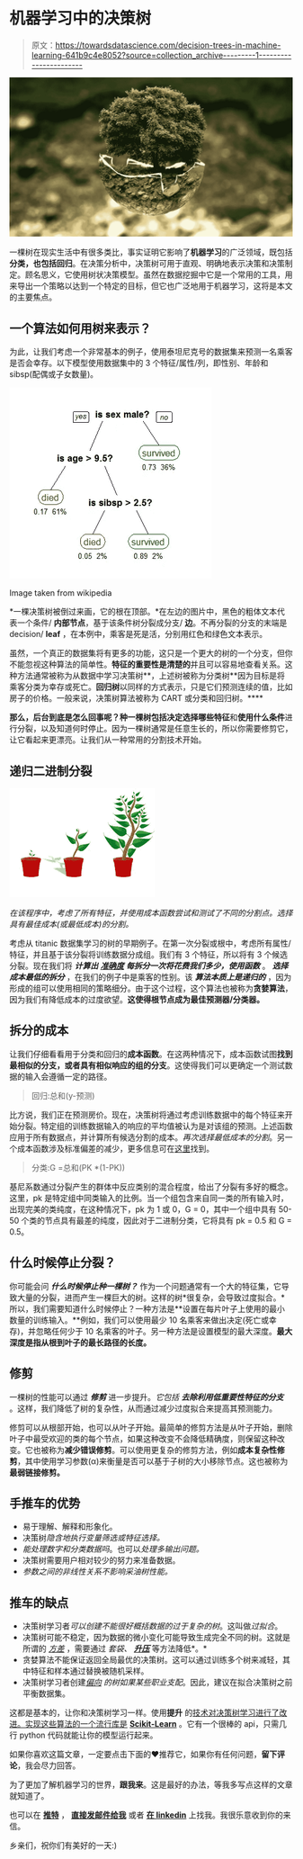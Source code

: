 # 机器学习中的决策树

> 原文：<https://towardsdatascience.com/decision-trees-in-machine-learning-641b9c4e8052?source=collection_archive---------1----------------------->

![](img/d00810acdaab32515b22c12435aef811.png)

一棵树在现实生活中有很多类比，事实证明它影响了**机器学习**的广泛领域，既包括**分类，也包括回归**。在决策分析中，决策树可用于直观、明确地表示决策和决策制定。顾名思义，它使用树状决策模型。虽然在数据挖掘中它是一个常用的工具，用来导出一个策略以达到一个特定的目标，但它也广泛地用于机器学习，这将是本文的主要焦点。

## 一个算法如何用树来表示？

为此，让我们考虑一个非常基本的例子，使用泰坦尼克号的数据集来预测一名乘客是否会幸存。以下模型使用数据集中的 3 个特征/属性/列，即性别、年龄和 sibsp(配偶或子女数量)。

![](img/f81a43704ee63f24d347753fab51e66b.png)

Image taken from wikipedia

*一棵决策树被倒过来画，它的根在顶部。*在左边的图片中，黑色的粗体文本代表一个条件/ **内部节点**，基于该条件树分裂成分支/ **边**。不再分裂的分支的末端是 decision/ **leaf** ，在本例中，乘客是死是活，分别用红色和绿色文本表示。

虽然，一个真正的数据集将有更多的功能，这只是一个更大的树的一个分支，但你不能忽视这种算法的简单性。**特征的重要性是清楚的**并且可以容易地查看关系。这种方法通常被称为从数据中学习决策树**，上述树被称为分类树**因为目标是将乘客分类为幸存或死亡。**回归树**以同样的方式表示，只是它们预测连续的值，比如房子的价格。一般来说，决策树算法被称为 CART 或分类和回归树。****

**那么，后台到底是怎么回事呢？**种一棵树包括决定**选择哪些特征**和**使用什么条件**进行分裂，以及知道何时停止。因为一棵树通常是任意生长的，所以你需要修剪它，让它看起来更漂亮。让我们从一种常用的分割技术开始。

## **递归二进制分裂**

![](img/da55e6a4918d808a01ef066626cfb1a0.png)

*在该程序中，考虑了所有特征，并使用成本函数尝试和测试了不同的分割点。选择具有最佳成本(或最低成本)的分割。*

考虑从 titanic 数据集学习的树的早期例子。在第一次分裂或根中，考虑所有属性/特征，并且基于该分裂将训练数据分成组。我们有 3 个特征，所以将有 3 个候选分裂。现在我们将 ***计算出*** [***准确度***](https://medium.com/towards-data-science/balancing-bias-and-variance-to-control-errors-in-machine-learning-16ced95724db) ***每拆分一次将花费我们多少，使用函数*** 。 ***选择成本最低的拆分*** ，在我们的例子中是乘客的性别。该 ***算法本质上是递归的*** ，因为形成的组可以使用相同的策略细分。由于这个过程，这个算法也被称为**贪婪算法**，因为我们有降低成本的过度欲望。**这使得根节点成为最佳预测器/分类器。**

## 拆分的成本

让我们仔细看看用于分类和回归的**成本函数**。在这两种情况下，成本函数试图**找到最相似的分支，或者具有相似响应的组的分支**。这使得我们可以更确定一个测试数据的输入会遵循一定的路径。

> 回归:总和(y-预测)

比方说，我们正在预测房价。现在，决策树将通过考虑训练数据中的每个特征来开始分裂。特定组的训练数据输入的响应的平均值被认为是对该组的预测。上述函数应用于所有数据点，并计算所有候选分割的成本。*再次选择最低成本的分割*。另一个成本函数涉及标准偏差的减少，更多信息可在[这里](http://www.saedsayad.com/decision_tree_reg.htm)找到。

> 分类:G =总和(PK *(1-PK))

基尼系数通过分裂产生的群体中反应类别的混合程度，给出了分裂有多好的概念。这里，pk 是特定组中同类输入的比例。当一个组包含来自同一类的所有输入时，出现完美的类纯度，在这种情况下，pk 为 1 或 0，G = 0，其中一个组中具有 50-50 个类的节点具有最差的纯度，因此对于二进制分类，它将具有 pk = 0.5 和 G = 0.5。

## 什么时候停止分裂？

你可能会问 ***什么时候停止种一棵树？*** 作为一个问题通常有一个大的特征集，它导致大量的分裂，进而产生一棵巨大的树。这样的树*很复杂，会导致过度拟合。*所以，我们需要知道什么时候停止？一种方法是**设置在每片叶子上使用的最小数量的训练输入。**例如，我们可以使用最少 10 名乘客来做出决定(死亡或幸存)，并忽略任何少于 10 名乘客的叶子。另一种方法是设置模型的最大深度。**最大深度是指从根到叶子的最长路径的长度。**

## 修剪

一棵树的性能可以通过 ***修剪*** 进一步提升。*它包括* ***去除利用低重要性特征的分支*** 。这样，我们降低了树的复杂性，从而通过减少过度拟合来提高其预测能力。

修剪可以从根部开始，也可以从叶子开始。最简单的修剪方法是从叶子开始，删除叶子中最受欢迎的类的每个节点，如果这种改变不会降低精确度，则保留这种改变。它也被称为**减少错误修剪**。可以使用更复杂的修剪方法，例如**成本复杂性修剪**，其中使用学习参数(α)来衡量是否可以基于子树的大小移除节点。这也被称为**最弱链接修剪。**

## 手推车的优势

*   易于理解、解释和形象化。
*   决策树*隐含地执行变量筛选或特征选择。*
*   *能处理数字和分类数据吗*。也可以*处理多输出问题。*
*   决策树需要用户相对较少的努力来准备数据。
*   *参数之间的非线性关系不影响采油树性能。*

## **推车的缺点**

*   决策树学习者*可以创建不能很好概括数据的过于复杂的树*。这叫做*过拟合*。
*   决策树可能不稳定，因为数据的微小变化可能导致生成完全不同的树。这就是所谓的 [*方差*](https://medium.com/towards-data-science/balancing-bias-and-variance-to-control-errors-in-machine-learning-16ced95724db) ，需要通过 *套袋、* [***升压***](/boosting-the-accuracy-of-your-machine-learning-models-f878d6a2d185) 等方法降低*。*
*   贪婪算法不能保证返回全局最优的决策树。这可以通过训练多个树来减轻，其中特征和样本通过替换被随机采样。
*   决策树学习者创建[*偏向*](https://medium.com/towards-data-science/balancing-bias-and-variance-to-control-errors-in-machine-learning-16ced95724db) *的树如果某些职业支配*。因此，建议在拟合决策树之前平衡数据集。

这都是基本的，让你和决策树学习一样。使用**提升** 的[技术对决策树学习进行了改进。实现这些算法的一个流行库是](/boosting-the-accuracy-of-your-machine-learning-models-f878d6a2d185) [**Scikit-Learn**](https://becominghuman.ai/implementing-decision-trees-using-scikit-learn-5057b27221ec) 。它有一个很棒的 api，只需几行 python 代码就能让你的模型运行起来。

如果你喜欢这篇文章，一定要点击下面的❤推荐它，如果你有任何问题，**留下评论**，我会尽力回答。

为了更加了解机器学习的世界，**跟我来**。这是最好的办法，等我多写点这样的文章就知道了。

也可以在 [**推特**](https://twitter.com/Prashant_1722) ， [**直接发邮件给我**](mailto:pr.span24@gmail.com) 或者 [**在 linkedin**](https://www.linkedin.com/in/prashantgupta17/) 上找我。我很乐意收到你的来信。

乡亲们，祝你们有美好的一天:)